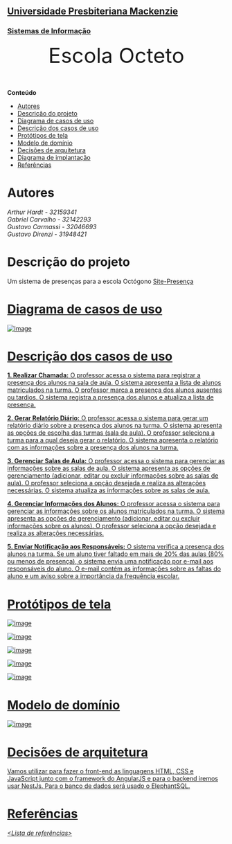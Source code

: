 <h2><a href= "https://www.mackenzie.br">Universidade Presbiteriana Mackenzie</a></h2>
<h3><a href= "https://www.mackenzie.br/graduacao/sao-paulo-higienopolis/sistemas-de-informacao">Sistemas de Informação</a></h3>


<font size="+12"><center>
Escola Octeto
</center></font>

**Conteúdo**

- [Autores](#autores)
- [Descrição do projeto](#descrição-do-projeto)
- [Diagrama de casos de uso](#diagrama-de-casos-de-uso)
- [Descrição dos casos de uso](#descrição-dos-casos-de-uso)
- [Protótipos de tela](#protótipos-de-tela)
- [Modelo de domínio](#modelo-de-domínio)
- [Decisões de arquitetura](#decisões-de-arquitetura)
- [Diagrama de implantação](#diagrama-de-implantação)
- [Referências](#referências)


# Autores

*Arthur Hardt - 32159341 <br>
Gabriel Carvalho - 32142293 <br>
Gustavo Carmassi - 32046693 <br>
Gustavo Direnzi - 31948421 <br>*


# Descrição do projeto

Um sistema de presenças para a escola Octógono
<a href="https://ppads-site-presenca-2023.s3.sa-east-1.amazonaws.com/turma">Site-Presença

# Diagrama de casos de uso

![image](https://user-images.githubusercontent.com/85083155/221701544-919bfd2d-9c46-4c2e-a7c0-e8f778cb759a.png)

# Descrição dos casos de uso

**1. Realizar Chamada:**
O professor acessa o sistema para registrar a presença dos alunos na sala de aula.
O sistema apresenta a lista de alunos matriculados na turma.
O professor marca a presença dos alunos ausentes ou tardios.
O sistema registra a presença dos alunos e atualiza a lista de presença.


**2. Gerar Relatório Diário:**
O professor acessa o sistema para gerar um relatório diário sobre a presença dos alunos na 
turma.
O sistema apresenta as opções de escolha das turmas (sala de aula).
O professor seleciona a turma para a qual deseja gerar o relatório.
O sistema apresenta o relatório com as informações sobre a presença dos alunos na turma.


**3. Gerenciar Salas de Aula:**
O professor acessa o sistema para gerenciar as informações sobre as salas de aula.
O sistema apresenta as opções de gerenciamento (adicionar, editar ou excluir informações 
sobre as salas de aula).
O professor seleciona a opção desejada e realiza as alterações necessárias.
O sistema atualiza as informações sobre as salas de aula.


**4. Gerenciar Informações dos Alunos:**
O professor acessa o sistema para gerenciar as informações sobre os alunos matriculados na 
turma.
O sistema apresenta as opções de gerenciamento (adicionar, editar ou excluir informações 
sobre os alunos).
O professor seleciona a opção desejada e realiza as alterações necessárias.


**5. Enviar Notificação aos Responsáveis:**
O sistema verifica a presença dos alunos na turma.
Se um aluno tiver faltado em mais de 20% das aulas (80% ou menos de presença), o sistema 
envia uma notificação por e-mail aos responsáveis do aluno.
O e-mail contém as informações sobre as faltas do aluno e um aviso sobre a importância da 
frequência escolar.

# Protótipos de tela

![image](https://user-images.githubusercontent.com/85083155/221700466-77229d5c-cb25-4566-adc4-db558216d510.png)

![image](https://user-images.githubusercontent.com/85083155/221700407-98cb166a-b97a-49da-ae24-02ae3ef7bc5b.png)

![image](https://user-images.githubusercontent.com/85083155/221700608-b7438945-b76e-4699-89e2-e475028d2d40.png)

![image](https://user-images.githubusercontent.com/85083155/221700652-79f2986f-50e7-4911-93ce-04b81099fb8d.png)

![image](https://user-images.githubusercontent.com/85083155/221700693-b154a7c1-c5fc-4c56-8a6b-279a381a7106.png)


# Modelo de domínio

![image](https://user-images.githubusercontent.com/85083155/223229559-1b47ea57-d12d-4514-9d42-978872c97f5f.png)

# Decisões de arquitetura

Vamos utilizar para fazer o front-end as linguagens HTML, CSS e JavaScript junto com o framework do AngularJS e para o backend iremos usar NestJs.
Para o banco de dados será usado o ElephantSQL.

# Referências

*&lt;Lista de referências&gt;*

